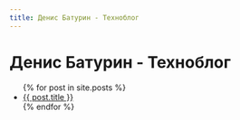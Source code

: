 ```yaml
---
title: Денис Батурин - Техноблог
---
```


# Денис Батурин - Техноблог  

<ul>
  {% for post in site.posts %}
    <li>
      <a href="{{ post.url }}">{{ post.title }}</a>
    </li>
  {% endfor %}
</ul>
